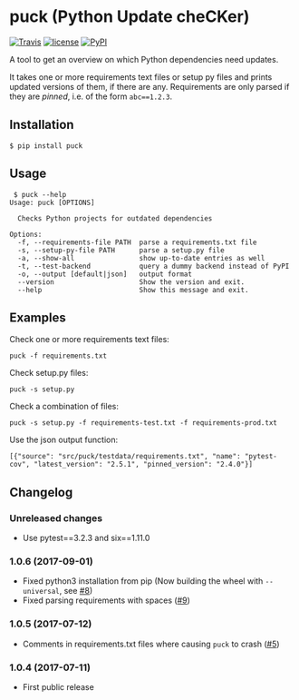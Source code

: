 # puck (Python Update cheCKer)

[![Travis](https://img.shields.io/travis/NativeInstruments/puck.svg?style=flat-square)](https://travis-ci.org/NativeInstruments/puck) [![license](https://img.shields.io/github/license/NativeInstruments/puck.svg?style=flat-square)](https://github.com/NativeInstruments/puck/blob/master/LICENSE) [![PyPI](https://img.shields.io/pypi/v/puck.svg)](https://pypi.python.org/pypi/puck)


A tool to get an overview on which Python dependencies need updates.

It takes one or more requirements text files or setup py files and prints
updated versions of them, if there are any. Requirements are only parsed if
they are *pinned*, i.e. of the form ```abc==1.2.3```.

## Installation

```
$ pip install puck
```

## Usage

```
 $ puck --help
Usage: puck [OPTIONS]

  Checks Python projects for outdated dependencies

Options:
  -f, --requirements-file PATH  parse a requirements.txt file
  -s, --setup-py-file PATH      parse a setup.py file
  -a, --show-all                show up-to-date entries as well
  -t, --test-backend            query a dummy backend instead of PyPI
  -o, --output [default|json]   output format
  --version                     Show the version and exit.
  --help                        Show this message and exit.
```


## Examples

Check one or more requirements text files:

```puck -f requirements.txt```

Check setup.py files:

```puck -s setup.py```

Check a combination of files:

```puck -s setup.py -f requirements-test.txt -f requirements-prod.txt```

Use the json output function:

```$ puck -f testdata/requirements.txt -o json
[{"source": "src/puck/testdata/requirements.txt", "name": "pytest-cov", "latest_version": "2.5.1", "pinned_version": "2.4.0"}]
```


## Changelog

### Unreleased changes

* Use pytest==3.2.3 and six==1.11.0

### 1.0.6 (2017-09-01)

* Fixed python3 installation from pip (Now building the wheel with `--universal`, see [#8](https://github.com/NativeInstruments/puck/issues/8))
* Fixed parsing requirements with spaces ([#9](https://github.com/NativeInstruments/puck/issues/9))

### 1.0.5 (2017-07-12)

* Comments in requirements.txt files where causing `puck` to crash ([#5](https://github.com/NativeInstruments/puck/issues/5))

### 1.0.4 (2017-07-11)

* First public release
